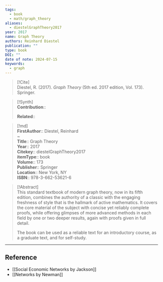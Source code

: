 ```yaml
---
tags:
  - book
  - math/graph_theory
aliases:
  - diestelGraphTheory2017
year: 2017
name: Graph Theory
authors: Reinhard Diestel
publication: ""
type: book
DOI: ""
date of note: 2024-07-15
keywords:
  - graph
---
```


> [!Cite]  
> Diestel, R. (2017). _Graph Theory_ (5th ed. 2017 edition, Vol. 173). Springer.

>[!Synth]  
>**Contribution**::  
>  
>**Related**::   
>  
  
>[!md]  
> **FirstAuthor**:: Diestel, Reinhard  
~  
> **Title**:: Graph Theory  
> **Year**:: 2017  
> **Citekey**:: diestelGraphTheory2017  
> **itemType**:: book  
> **Volume**:: 173  
> **Publisher**:: Springer  
> **Location**:: New York, NY  
> **ISBN**:: 978-3-662-53621-6  

> [!Abstract]  
> This standard textbook of modern graph theory, now in its fifth edition, combines the authority of a classic with the engaging freshness of style that is the hallmark of active mathematics. It covers the core material of the subject with concise yet reliably complete proofs, while offering glimpses of more advanced methods in each field by one or two deeper results, again with proofs given in full detail.
>
>The book can be used as a reliable text for an introductory course, as a graduate text, and for self-study.  


-----
## Reference


- [[Social Economic Networks by Jackson]]
- [[Networks by Newman]]